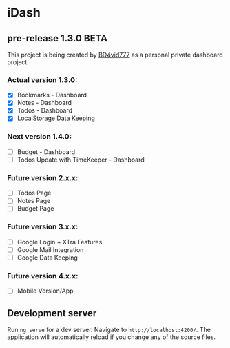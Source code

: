 # iDash
## pre-release 1.3.0 BETA

This project is being created by [BD4vid777](https://github.com/BD4vid777) as a personal private dashboard project.

### Actual version 1.3.0:
- [x] Bookmarks - Dashboard
- [x] Notes - Dashboard
- [x] Todos - Dashboard
- [x] LocalStorage Data Keeping

### Next version 1.4.0:
- [ ] Budget - Dashboard
- [ ] Todos Update with TimeKeeper - Dashboard

### Future version 2.x.x:
- [ ] Todos Page
- [ ] Notes Page
- [ ] Budget Page

### Future version 3.x.x:
- [ ] Google Login + XTra Features
- [ ] Google Mail Integration
- [ ] Google Data Keeping

### Future version 4.x.x:
- [ ] Mobile Version/App


## Development server

Run `ng serve` for a dev server. Navigate to `http://localhost:4200/`. The application will automatically reload if you change any of the source files.

